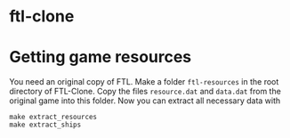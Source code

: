 ftl-clone
=========

# Getting game resources

You need an original copy of FTL. 
Make a folder `ftl-resources` in the root directory of FTL-Clone.
Copy the files `resource.dat` and `data.dat` from the original game into this folder.
Now you can extract all necessary data with
```
make extract_resources
make extract_ships
```